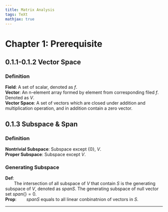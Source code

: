 ```yaml
---
title: Matrix Analysis
tags: TeXt
mathjax: true
---
```



# Chapter 1: Prerequisite

## 0.1.1-0.1.2 Vector Space

### Definition

**Field**: A set of scalar, denoted as $f$.    
**Vector**: An n-element array formed by element from corresponding filed $f$. Denoted as $V$.  
**Vector Space**: A set of vectors which are closed under addition and multiplication operation, and in addition contain a zero vector.  

## 0.1.3 Subspace & Span  

### Definition

**Nontrivial Subspace**: Subspace except $\{0\}$, $V$.  
**Proper Subspace**: Subspace except $V$.  
   
### Generating Subspace

**Def**:   
&ensp;&ensp;&ensp;&ensp;The intersection of all subspace of $V$ that contain $S$ is the generating subspace of $V$, denoted as $spanS$. The generating subspace of null vector set $span\{\}={0}$.  
**Prop**:
&ensp;&ensp;&ensp;&ensp;$spanS$ equals to all linear conbinatnion of vectors in $S$.  



---